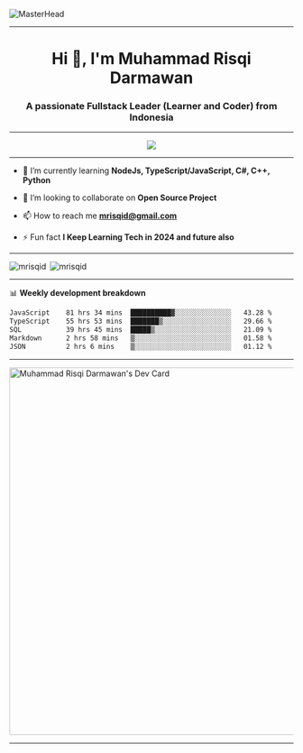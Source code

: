 ![MasterHead](https://firebasestorage.googleapis.com/v0/b/flexi-coding.appspot.com/o/dempgi7-520f8d5f-63d4-4453-8822-dbc149ae27f8.gif?alt=media&token=91c0c7b2-93c3-4029-b011-1a8703c5730d)

-------

<h1 align="center">Hi 👋, I'm Muhammad Risqi Darmawan</h1>
<h3 align="center">A passionate Fullstack Leader (Learner and Coder) from Indonesia</h3>

-------

<div align="center">
  <img src="https://profile-counter.glitch.me/mrisqid/count.svg?"  />
</div>

-------

- 🌱 I’m currently learning **NodeJs, TypeScript/JavaScript, C#, C++, Python**

- 👯 I’m looking to collaborate on **Open Source Project**

- 📫 How to reach me **mrisqid@gmail.com**

- ⚡ Fun fact **I Keep Learning Tech in 2024 and future also**

-------

<p><img align="left" src="https://github-readme-stats.vercel.app/api/top-langs/?username=mrisqid&layout=compact" alt="mrisqid" /></p>
<p>&nbsp;<img src="https://github-readme-stats.vercel.app/api?username=mrisqid&show_icons=true&theme=transparent" alt="mrisqid" /></p>

-------

📊 **Weekly development breakdown**

<!--START_SECTION:waka-->

```txt
JavaScript    81 hrs 34 mins  ██████████▓░░░░░░░░░░░░░░   43.28 %
TypeScript    55 hrs 53 mins  ███████▒░░░░░░░░░░░░░░░░░   29.66 %
SQL           39 hrs 45 mins  █████▒░░░░░░░░░░░░░░░░░░░   21.09 %
Markdown      2 hrs 58 mins   ▒░░░░░░░░░░░░░░░░░░░░░░░░   01.58 %
JSON          2 hrs 6 mins    ▒░░░░░░░░░░░░░░░░░░░░░░░░   01.12 %
```

<!--END_SECTION:waka-->

-------

<a href="https://app.daily.dev/mrisqid"><img src="https://api.daily.dev/devcards/v2/Dq4y_fCm5.png?r=0kd&type=wide" width="652" alt="Muhammad Risqi Darmawan's Dev Card"/></a>

-------

<!--
**mrisqid/mrisqid** is a ✨ _special_ ✨ repository because its `README.md` (this file) appears on your GitHub profile.

Here are some ideas to get you started:

- 🔭 I’m currently working on ...
- 🌱 I’m currently learning ...
- 👯 I’m looking to collaborate on ...
- 🤔 I’m looking for help with ...
- 💬 Ask me about ...
- 📫 How to reach me: ...
- 😄 Pronouns: ...
- ⚡ Fun fact: ...
-->
